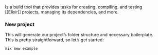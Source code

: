 Is a build tool that provides tasks for creating, compiling, and testing [[Elixir]] projects, managing its dependencies, and more. 

### New project
This will generate our project’s folder structure and necessary boilerplate. This is pretty straightforward, so let’s get started:

```
mix new example
```
